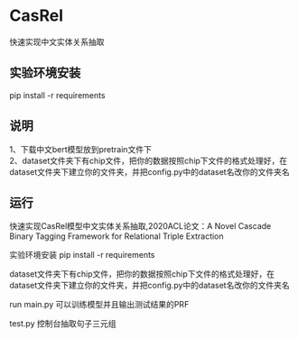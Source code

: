 # CasRel

快速实现中文实体关系抽取

## 实验环境安装 
pip install -r requirements

## 说明
1、下载中文bert模型放到pretrain文件下  
2、dataset文件夹下有chip文件，把你的数据按照chip下文件的格式处理好，在dataset文件夹下建立你的文件夹，并把config.py中的dataset名改你的文件夹名

## 运行

快速实现CasRel模型中文实体关系抽取,2020ACL论文：A Novel Cascade Binary Tagging Framework for Relational Triple Extraction


实验环境安装 pip install -r requirements


dataset文件夹下有chip文件，把你的数据按照chip下文件的格式处理好，在dataset文件夹下建立你的文件夹，并把config.py中的dataset名改你的文件夹名


run main.py 可以训练模型并且输出测试结果的PRF


test.py 控制台抽取句子三元组

